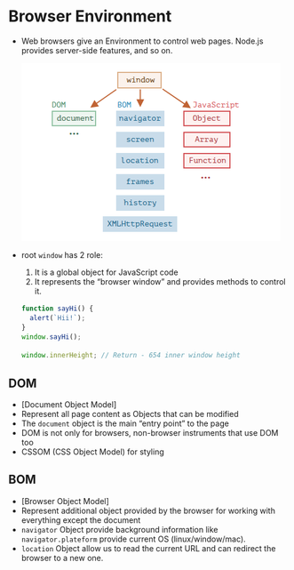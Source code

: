 # Browser Environment

- Web browsers give an Environment to control web pages. Node.js provides server-side features, and so on.

  ![Root Object](./Root%20Object.png)

- root `window` has 2 role:

  1. It is a global object for JavaScript code
  2. It represents the “browser window” and provides methods to control it.

  ```js
  function sayHi() {
    alert(`Hii!`);
  }
  window.sayHi();

  window.innerHeight; // Return - 654 inner window height
  ```

## DOM

- [Document Object Model]
- Represent all page content as Objects that can be modified
- The `document` object is the main “entry point” to the page
- DOM is not only for browsers, non-browser instruments that use DOM too
- CSSOM (CSS Object Model) for styling

## BOM

- [Browser Object Model]
- Represent additional object provided by the browser for working with everything except the document
- `navigator` Object provide background information like `navigator.plateform` provide current OS (linux/window/mac).
- `location` Object allow us to read the current URL and can redirect the browser to a new one.
